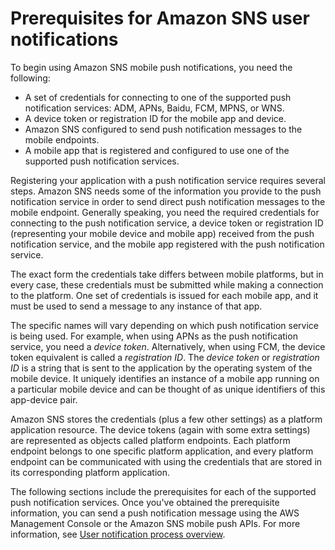 # Prerequisites for Amazon SNS user notifications<a name="sns-prerequisites-for-mobile-push-notifications"></a>

To begin using Amazon SNS mobile push notifications, you need the following:
+ A set of credentials for connecting to one of the supported push notification services: ADM, APNs, Baidu, FCM, MPNS, or WNS\.
+ A device token or registration ID for the mobile app and device\.
+ Amazon SNS configured to send push notification messages to the mobile endpoints\.
+ A mobile app that is registered and configured to use one of the supported push notification services\.

 Registering your application with a push notification service requires several steps\. Amazon SNS needs some of the information you provide to the push notification service in order to send direct push notification messages to the mobile endpoint\. Generally speaking, you need the required credentials for connecting to the push notification service, a device token or registration ID \(representing your mobile device and mobile app\) received from the push notification service, and the mobile app registered with the push notification service\. 

The exact form the credentials take differs between mobile platforms, but in every case, these credentials must be submitted while making a connection to the platform\. One set of credentials is issued for each mobile app, and it must be used to send a message to any instance of that app\. 

The specific names will vary depending on which push notification service is being used\. For example, when using APNs as the push notification service, you need a *device token*\. Alternatively, when using FCM, the device token equivalent is called a *registration ID*\. The *device token* or *registration ID* is a string that is sent to the application by the operating system of the mobile device\. It uniquely identifies an instance of a mobile app running on a particular mobile device and can be thought of as unique identifiers of this app\-device pair\. 

Amazon SNS stores the credentials \(plus a few other settings\) as a platform application resource\. The device tokens \(again with some extra settings\) are represented as objects called platform endpoints\. Each platform endpoint belongs to one specific platform application, and every platform endpoint can be communicated with using the credentials that are stored in its corresponding platform application\.

The following sections include the prerequisites for each of the supported push notification services\. Once you've obtained the prerequisite information, you can send a push notification message using the AWS Management Console or the Amazon SNS mobile push APIs\. For more information, see [User notification process overview](sns-user-notifications-process-overview.md)\. 